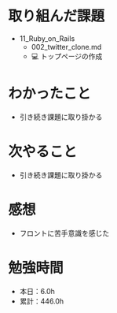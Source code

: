# 取り組んだ課題
* 11_Ruby_on_Rails
  * 002_twitter_clone.md
  * 💻 トップページの作成

# わかったこと
* 引き続き課題に取り掛かる

# 次やること
* 引き続き課題に取り掛かる

# 感想
* フロントに苦手意識を感じた

# 勉強時間
* 本日：6.0h
* 累計：446.0h
